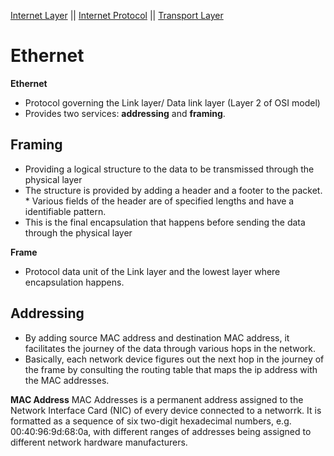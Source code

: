 [Internet Layer](internet.md)   ||   [Internet Protocol](internet_protocol.md) || [Transport Layer](transport_layer.md)

# Ethernet

__Ethernet__
* Protocol governing the Link layer/ Data link layer (Layer 2 of OSI model)
* Provides two services: __addressing__ and __framing__.

## Framing
* Providing a logical structure to the data to be transmissed through the physical layer
* The structure is provided by adding a header and a footer to the packet. * Various fields of the header are of specified lengths and have a identifiable pattern.
* This is the final encapsulation that happens before sending the data through the physical layer

__Frame__
* Protocol data unit of the Link layer and the lowest layer where encapsulation happens.

## Addressing
* By adding source MAC address and destination MAC address, it facilitates the journey of the data through various hops in the network.
* Basically, each network device figures out the next hop in the journey of the frame by consulting the routing table that maps the ip address with the MAC addresses. 

__MAC Address__
MAC Addresses is a permanent address assigned to the Network Interface Card (NIC) of every device connected to a networrk. It is formatted as a sequence of six two-digit hexadecimal numbers, e.g. 00:40:96:9d:68:0a, with different ranges of addresses being assigned to different network hardware manufacturers.